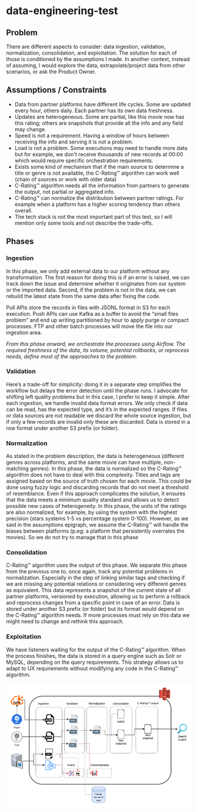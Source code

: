 # data-engineering-test

## Problem
There are different aspects to consider: data ingestion, validation, normalization, consolidation, and exploitation. The solution for each of those is conditioned by the assumptions I made. In another context, instead of assuming, I would explore the data, extrapolate/project data from other scenarios, or ask the Product Owner.

## Assumptions / Constraints
* Data from partner platforms have different life cycles. Some are updated every hour, others daily. Each partner has its own data freshness.
* Updates are heterogeneous. Some are partial, like this movie now has this rating; others are snapshots that provide all the info and any field may change.
* Speed ​​is not a requirement. Having a window of hours between receiving the info and serving it is not a problem. 
* Load is not a problem. Some executions may need to handle more data but for example, we don't receive thousands of new records at 00:00 which would require specific orchestration requirements.
* Exists some kind of mechanism that if the main source to determine a title or genre is not available, the C-Rating™ algorithm can work well (chain of sources or work with older data)
* C-Rating™ algorithm needs all the information from partners to generate the output, not partial or aggregated info.
* C-Rating™ can normalize the distribution between partner ratings. For example when a platform has a higher scoring tendency than others overall.
* The tech stack is not the most important part of this test, so I will mention only some tools and not describe the trade-offs.

## Phases
### Ingestion
In this phase, we only add external data to our platform without any transformation. The first reason for doing this is if an error is raised, we can track down the issue and determine whether it originates from our system or the imported data. Second, if the problem is not in the data, we can rebuild the latest state from the same data after fixing the code.

Pull APIs store the records in files with JSONL format in S3 for each execution. Push APIs can use Kafka as a buffer to avoid the “small files problem” and end up writing partitioned by hour to apply purge or compact processes.
FTP and other batch processes will move the file into our ingestion area.


_From this phase onward, we orchestrate the processes using Airflow. The required freshness of the data, its volume, potential rollbacks, or reprocess needs, define most of the approaches to the problem._

### Validation
Here’s a trade-off for simplicity: doing it in a separate step simplifies the workflow but delays the error detection until the phase runs. I advocate for shifting left quality problems but in this case, I prefer to keep it simple.
After each ingestion, we handle invalid data format errors. We only check if data can be read, has the expected type, and it’s in the expected ranges. If files or data sources are not readable we discard the whole source ingestion, but if only a few records are invalid only these are discarded.
Data is stored in a row format under another S3 prefix (or folder).

### Normalization
As stated in the problem description, the data is heterogeneous (different genres across platforms, and the same movie can have multiple, non-matching genres). In this phase, the data is normalized so the C-Rating™ algorithm does not have to deal with this complexity. Titles and tags are assigned based on the source of truth chosen for each movie.  This could be done using fuzzy logic and discarding records that do not meet a threshold of resemblance. Even if this approach complicates the solution, it ensures that the data meets a minimum quality standard and allows us to detect possible new cases of heterogeneity.
In this phase, the units of the ratings are also normalized, for example, by using the system with the highest precision (stars systems 1-5 vs percentage system 0-100). 
However, as we said in the assumptions epigraph, we assume the C-Rating™ will handle the biases between platforms (p.eg: a platform that persistently overrates the movies). So we do not try to manage that in this phase

### Consolidation
C-Rating™ algorithm uses the output of this phase. We separate this phase from the previous one to, once again, track any potential problems in normalization. Especially in the step of linking similar tags and checking if we are missing any potential relations or considering very different genres as equivalent.
This data represents a snapshot of the current state of all partner platforms, versioned by execution, allowing us to perform a rollback and reprocess changes from a specific point in case of an error.
Data is stored under another S3 prefix (or folder) but its format would depend on the C-Rating™ algorithm needs. If more processes must rely on this data we might need to change and rethink this approach.

### Exploitation 
We have listeners waiting for the output of the C-Rating™ algorithm. When the process finishes, the data is stored in a query engine such as Solr or MySQL, depending on the query requirements. This strategy allows us to adapt to UX requirements without modifying any code in the C-Rating™ algorithm.

![img](./scheme.png)

